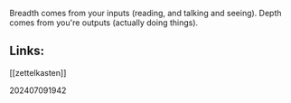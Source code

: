 Breadth comes from your inputs (reading, and talking and seeing). Depth comes from you're outputs (actually doing things).



## Links: 

[[zettelkasten]]


202407091942
